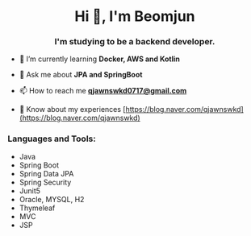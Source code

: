 <h1 align="center">Hi 👋, I'm Beomjun</h1>
<h3 align="center">I'm studying to be a backend developer.</h3>

- 🌱 I’m currently learning **Docker, AWS and Kotlin**

- 💬 Ask me about **JPA and SpringBoot**

- 📫 How to reach me **qjawnswkd0717@gmail.com**

- 📄 Know about my experiences [https://blog.naver.com/qjawnswkd](https://blog.naver.com/qjawnswkd)

<h3 align="left">Languages and Tools:</h3>

- Java<br>
- Spring Boot<br>
- Spring Data JPA<br>
- Spring Security<br>
- Junit5<br>
- Oracle, MYSQL, H2<br>
- Thymeleaf<br>
- MVC<br>
- JSP<br>
